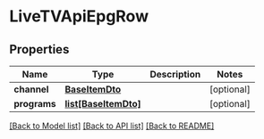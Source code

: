# LiveTVApiEpgRow

## Properties
Name | Type | Description | Notes
------------ | ------------- | ------------- | -------------
**channel** | [**BaseItemDto**](BaseItemDto.md) |  | [optional] 
**programs** | [**list[BaseItemDto]**](BaseItemDto.md) |  | [optional] 

[[Back to Model list]](../README.md#documentation-for-models) [[Back to API list]](../README.md#documentation-for-api-endpoints) [[Back to README]](../README.md)


